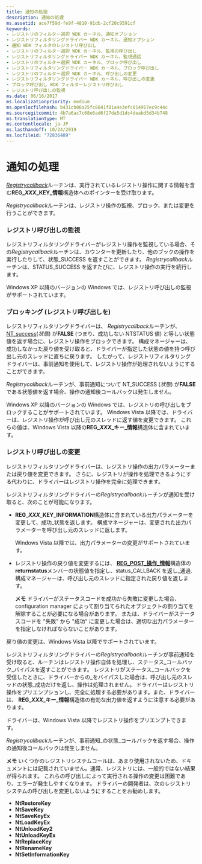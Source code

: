 ```yaml
---
title: 通知の処理
description: 通知の処理
ms.assetid: ace7f59d-fe9f-4810-91db-2cf20c9591cf
keywords:
- レジストリのフィルター選択 WDK カーネル、通知オプション
- レジストリフィルタリングドライバー WDK カーネル、通知オプション
- 通知 WDK フィルタのレジストリ呼び出し
- レジストリのフィルター選択 WDK カーネル、監視の呼び出し
- レジストリフィルタリングドライバー WDK カーネル、監視通話
- レジストリのフィルター選択 WDK カーネル、ブロック呼び出し
- レジストリフィルタリングドライバー WDK カーネル、ブロック呼び出し
- レジストリのフィルター選択 WDK カーネル、呼び出しの変更
- レジストリフィルタリングドライバー WDK カーネル、呼び出しの変更
- ブロック呼び出し WDK フィルターレジストリ呼び出し
- レジストリ呼び出しの監視
ms.date: 06/16/2017
ms.localizationpriority: medium
ms.openlocfilehash: b431cb06a25fc8841f81a4e3efc014917ec9c44c
ms.sourcegitcommit: 4b7a6ac7c68e6ad6f27da5d1dc4deabd5d34b748
ms.translationtype: MT
ms.contentlocale: ja-JP
ms.lasthandoff: 10/24/2019
ms.locfileid: "72836489"
---
```

# <a name="handling-notifications"></a>通知の処理


[*Registrycallback*](https://docs.microsoft.com/windows-hardware/drivers/ddi/wdm/nc-wdm-ex_callback_function)ルーチンは、実行されているレジストリ操作に関する情報を含む**REG\_*XXX*\_KEY\_情報**構造体へのポインターを受け取ります。

*Registrycallback*ルーチンは、レジストリ操作の監視、ブロック、または変更を行うことができます。

### <a name="monitoring-registry-calls"></a>レジストリ呼び出しの監視

レジストリフィルタリングドライバーがレジストリ操作を監視している場合、その*Registrycallback*ルーチンは、カウンターを更新したり、他のブックの操作を実行したりして、状態\_SUCCESS を返すことができます。 *Registrycallback*ルーチンは、STATUS\_SUCCESS を返すたびに、レジストリ操作の実行を続行します。

Windows XP 以降のバージョンの Windows では、レジストリ呼び出しの監視がサポートされています。

### <a name="blocking-registry-calls"></a>ブロッキング (レジストリ呼び出しを)

レジストリフィルタリングドライバーは、 *Registrycallback*ルーチンが、 [NT\_success](using-ntstatus-values.md)(*状態*) が**FALSE** (つまり、成功しない NTSTATUS 値) と等しい状態値を返す場合に、レジストリ操作をブロックできます。 構成マネージャーは、成功しなかった戻り値を受け取ると、ドライバーが指定した状態の値を持つ呼び出し元のスレッドに直ちに戻ります。 したがって、レジストリフィルタリングドライバーは、事前通知を使用して、レジストリ操作が処理されないようにすることができます。

*Registrycallback*ルーチンが、事前通知について NT\_SUCCESS (*状態*) が**FALSE**である状態値を返す場合、操作の通知後コールバックは発生しません。

Windows XP 以降のバージョンの Windows では、レジストリの呼び出しをブロックすることがサポートされています。 Windows Vista 以降では、ドライバーは、レジストリ操作が呼び出し元のスレッドに返す値を変更できます。 これらの値は、Windows Vista 以降の**REG\_*XXX*\_キー\_情報**構造体に含まれています。

### <a name="modifying-registry-calls"></a>レジストリ呼び出しの変更

レジストリフィルタリングドライバーは、レジストリ操作の出力パラメーターまたは戻り値を変更できます。 さらに、レジストリが操作を処理できるようにする代わりに、ドライバーはレジストリ操作を完全に処理できます。

レジストリフィルタリングドライバーの*Registrycallback*ルーチンが通知を受け取ると、次のことが可能になります。

-   **REG\_*XXX*\_KEY\_INFORMATION**構造体に含まれている出力パラメーターを変更して、成功\_状態を返します。 構成マネージャーは、変更された出力パラメーターを呼び出し元のスレッドに返します。

    Windows Vista 以降では、出力パラメーターの変更がサポートされています。

-   レジストリ操作の戻り値を変更するには、 [**REG\_POST\_操作\_情報**](https://docs.microsoft.com/windows-hardware/drivers/ddi/wdm/ns-wdm-_reg_post_operation_information)構造体の**returnstatus**メンバーの状態値を指定し、status\_CALLBACK を返し\_通過. 構成マネージャーは、呼び出し元のスレッドに指定された戻り値を返します。

    **メモ** ドライバーがステータスコードを成功から失敗に変更した場合、configuration manager によって割り当てられたオブジェクトの割り当てを解除することが必要になる場合があります。 または、ドライバーがステータスコードを "失敗" から "成功" に変更した場合は、適切な出力パラメーターを指定しなければならないことがあります。




戻り値の変更は、Windows Vista 以降でサポートされています。


レジストリフィルタリングドライバーの*Registrycallback*ルーチンが事前通知を受け取ると、ルーチンはレジストリ操作自体を処理し、ステータス\_コールバック\_バイパスを返すことができます。 レジストリがステータス\_コールバックを受信したときに、ドライバーからの\_をバイパスした場合は、呼び出し元のスレッドの状態\_成功だけを返し、操作は処理されません。 ドライバーはレジストリ操作をプリエンプションし、完全に処理する必要があります。また、ドライバーは、 **REG\_*XXX*\_キー\_情報**構造体の有効な出力値を返すように注意する必要があります。

ドライバーは、Windows Vista 以降でレジストリ操作をプリエンプトできます。

*Registrycallback*ルーチンが、事前通知\_の状態\_コールバックを返す場合、操作の通知後コールバックは発生しません。

**メモ** いくつかのレジストリシステムコールは、あまり使用されないため、ドキュメントには記載されていません。通常、レジストリには、一般的ではない結果が得られます。 これらの呼び出しによって実行される操作の変更は困難であり、エラーが発生しやすくなります。 ドライバーの開発者は、次のレジストリシステムの呼び出しを変更しないようにすることをお勧めします。
-   **NtRestoreKey**
-   **NtSaveKey**
-   **NtSaveKeyEx**
-   **NtLoadKeyEx**
-   **NtUnloadKey2**
-   **NtUnloadKeyEx**
-   **NtReplaceKey**
-   **NtRenameKey**
-   **NtSetInformationKey**










